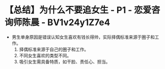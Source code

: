 # 【总结】为什么不要追女生 - P1 - 恋爱咨询师陈晨 - BV1v24y1Z7e4

-   男生单身原因是错误认知女生喜欢有钱长得帅，实际择偶标准来源于圈子和工作。
    1.  择偶标准来源于自己的圈子和工作。
    2.  不同女生喜欢的类型不同。
    3.  吸引女生需具备特质，如干脸、责任心、担当。